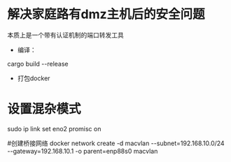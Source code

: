 # 解决家庭路有dmz主机后的安全问题

本质上是一个带有认证机制的端口转发工具


* 编译：

cargo build --release

* 打包docker



# 设置混杂模式
sudo ip link set eno2 promisc on

#创建桥接网络
docker network create -d macvlan --subnet=192.168.10.0/24 --gateway=192.168.10.1 -o parent=enp88s0 macvlan
